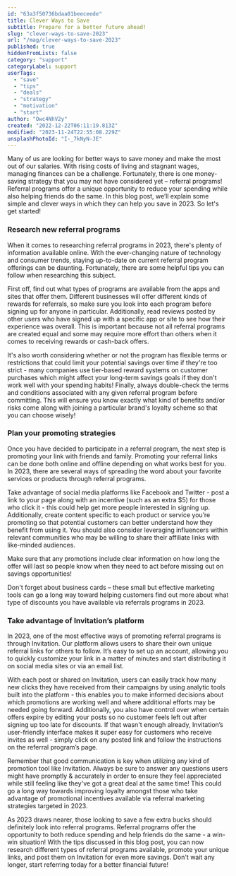 ```yaml
---
id: "63a3f50736bdaa01beeceede"
title: Clever Ways to Save
subtitle: Prepare for a better future ahead!
slug: "clever-ways-to-save-2023"
url: "/mag/clever-ways-to-save-2023"
published: true
hiddenFromLists: false
category: "support"
categoryLabel: support
userTags:
  - "save"
  - "tips"
  - "deals"
  - "strategy"
  - "motivation"
  - "start"
author: "Owc4NhV2y"
created: "2022-12-22T06:11:19.813Z"
modified: "2023-11-24T22:55:08.229Z"
unsplashPhotoId: "I-_7kNyN-JE"
---
```

Many of us are looking for better ways to save money and make the most out of our salaries. With rising costs of living and stagnant wages, managing finances can be a challenge. Fortunately, there is one money-saving strategy that you may not have considered yet – referral programs! Referral programs offer a unique opportunity to reduce your spending while also helping friends do the same. In this blog post, we’ll explain some simple and clever ways in which they can help you save in 2023. So let's get started!

### Research new referral programs

When it comes to researching referral programs in 2023, there's plenty of information available online. With the ever-changing nature of technology and consumer trends, staying up-to-date on current referral program offerings can be daunting. Fortunately, there are some helpful tips you can follow when researching this subject.&nbsp;

First off, find out what types of programs are available from the apps and sites that offer them. Different businesses will offer different kinds of rewards for referrals, so make sure you look into each program before signing up for anyone in particular. Additionally, read reviews posted by other users who have signed up with a specific app or site to see how their experience was overall. This is important because not all referral programs are created equal and some may require more effort than others when it comes to receiving rewards or cash-back offers.&nbsp;

It's also worth considering whether or not the program has flexible terms or restrictions that could limit your potential savings over time if they're too strict - many companies use tier-based reward systems on customer purchases which might affect your long-term savings goals if they don't work well with your spending habits! Finally, always double-check the terms and conditions associated with any given referral program before committing. This will ensure you know exactly what kind of benefits and/or risks come along with joining a particular brand's loyalty scheme so that you can choose wisely!

### Plan your promoting strategies

Once you have decided to participate in a referral program, the next step is promoting your link with friends and family. Promoting your referral links can be done both online and offline depending on what works best for you. In 2023, there are several ways of spreading the word about your favorite services or products through referral programs.&nbsp;

Take advantage of social media platforms like Facebook and Twitter - post a link to your page along with an incentive (such as an extra $5) for those who click it - this could help get more people interested in signing up. Additionally, create content specific to each product or service you’re promoting so that potential customers can better understand how they benefit from using it. You should also consider leveraging influencers within relevant communities who may be willing to share their affiliate links with like-minded audiences.

Make sure that any promotions include clear information on how long the offer will last so people know when they need to act before missing out on savings opportunities!

Don't forget about business cards – these small but effective marketing tools can go a long way toward helping customers find out more about what type of discounts you have available via referrals programs in 2023.

### Take advantage of Invitation’s platform

In 2023, one of the most effective ways of promoting referral programs is through Invitation. Our platform allows users to share their own unique referral links for others to follow. It’s easy to set up an account, allowing you to quickly customize your link in a matter of minutes and start distributing it on social media sites or via an email list.&nbsp;

With each post or shared on Invitation, users can easily track how many new clicks they have received from their campaigns by using analytic tools built into the platform - this enables you to make informed decisions about which promotions are working well and where additional efforts may be needed going forward. Additionally, you also have control over when certain offers expire by editing your posts so no customer feels left out after signing up too late for discounts. If that wasn't enough already, Invitation’s user-friendly interface makes it super easy for customers who receive invites as well - simply click on any posted link and follow the instructions on the referral program’s page.

Remember that good communication is key when utilizing any kind of promotion tool like Invitation. Always be sure to answer any questions users might have promptly & accurately in order to ensure they feel appreciated while still feeling like they've got a great deal at the same time! This could go a long way towards improving loyalty amongst those who take advantage of promotional incentives available via referral marketing strategies targeted in 2023.

As 2023 draws nearer, those looking to save a few extra bucks should definitely look into referral programs. Referral programs offer the opportunity to both reduce spending and help friends do the same - a win-win situation! With the tips discussed in this blog post, you can now research different types of referral programs available, promote your unique links, and post them on Invitation for even more savings. Don't wait any longer, start referring today for a better financial future!